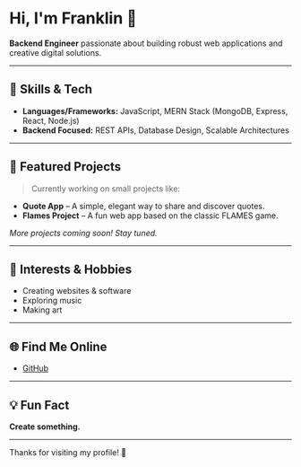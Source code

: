# Hi, I'm Franklin 👋

**Backend Engineer** passionate about building robust web applications and creative digital solutions.

---

## 🚀 Skills & Tech

- **Languages/Frameworks:** JavaScript, MERN Stack (MongoDB, Express, React, Node.js)
- **Backend Focused:** REST APIs, Database Design, Scalable Architectures

---

## 🌟 Featured Projects

> Currently working on small projects like:
- **Quote App** – A simple, elegant way to share and discover quotes.
- **Flames Project** – A fun web app based on the classic FLAMES game.

*More projects coming soon! Stay tuned.*

---

## 🎨 Interests & Hobbies

- Creating websites & software
- Exploring music
- Making art

---

## 🌐 Find Me Online

- [GitHub](https://github.com/franklinMN/)

---

## 💡 Fun Fact

**Create something.**

---

Thanks for visiting my profile! 🚀
